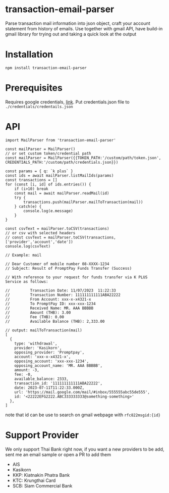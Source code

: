 # transaction-email-parser
Parse transaction mail information into json object, craft your account statement from history of emails. Use together with gmail API, have build-in gmail library for trying out and taking a quick look at the output

# Installation
```npm install transaction-email-parser```

# Prerequisites
Requires google credentials, [link](https://developers.google.com/gmail/api/quickstart/nodejs#authorize_credentials_for_a_desktop_application). Put credentials.json file to `./credentials/credentails.json`
# API
```
import MailParser from 'transaction-email-parser'

const mailParser = MailParser()
// or set custom token/credential path
const mailParser = MailParser({{TOKEN_PATH:'/custom/path/token.json', CREDENTIALS_PATH:'/custom/path/credentials.json}})

const params = { q: `k plus` }
const ids = await mailParser.listMailIds(params)
const transactions = []
for (const [i, id] of ids.entries()) {
	if (i>10) break
	const mail = await mailParser.readMail(id)
	try {
		transactions.push(mailParser.mailToTransaction(mail))
	} catch(e) {
		console.log(e.message)
	}
}

const csvText = mailParser.toCSV(transactions)
// or csv with selected headers
// const csvText = mailParser.toCSV(transactions,['provider','account','date'])
console.log(csvText)
```

```
// Example: mail 

// Dear Customer of mobile number 08-XXXX-1234
// Subject: Result of PromptPay Funds Transfer (Success)

// With reference to your request for funds transfer via K PLUS Service as follows:

//         Transaction Date: 11/07/2023  11:22:33
//         Transaction Number: 111111111111ABA22222
//         From Account: xxx-x-x4321-x
//         To PromptPay ID: xxx-xxx-1234
//         Received Name: MR. AAA BBBBB
//         Amount (THB): 3.00
//         Fee (THB): 0.00
//         Available Balance (THB): 2,333.00

// output: mailToTransaction(mail)
[
  {
    type: 'withdrawal',
    provider: 'Kasikorn',
    opposing_provider: 'Promptpay',
    account: 'xxx-x-x4321-x',
    opposing_account: 'xxx-xxx-1234',
    opposing_account_name: 'MR. AAA BBBBB',
    amount: -3,
    fee: -0,
    available_balance: 2333,
    transaction_id: '111111111111ABA22222',
    date: 2023-07-11T11:22:33.000Z,
    url: 'https://mail.google.com/mail/#inbox/555555abc55de555',
    id: '<22222EFG2222.ABC333333333@something-something>'
  },
]
```
note that id can be use to search on gmail webpage with `rfc822msgid:{id}`

# Support Provider
We only support Thai Bank right now, if you want a new providers to be add, sent me an email sample or open a PR to add them
- AIS
- Kasikorn
- KKP: Kiatnakin Phatra Bank
- KTC: Krungthai Card
- SCB: Siam Commercial Bank
